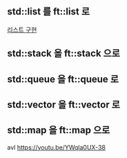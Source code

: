 
## std::list 를 ft::list 로
[리스트 구현](std리스트.md)

## std::stack 을 ft::stack 으로

## std::queue 을 ft::queue 로

## std::vector 을 ft::vector 로

## std::map 을 ft::map 으로
avl https://youtu.be/YWqla0UX-38
